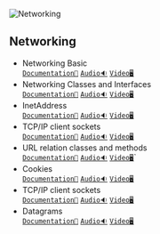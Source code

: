 ![Networking](/Assets/Networking.png)


## Networking

- Networking Basic<br>
  [`Documentation📃`]()
  [`Audio🔉`]()
  [`Video🖥️`]()
- Networking Classes and Interfaces<br>
  [`Documentation📃`]()
  [`Audio🔉`]()
  [`Video🖥️`]()
- InetAddress<br>
  [`Documentation📃`]()
  [`Audio🔉`]()
  [`Video🖥️`]()
- TCP/IP client sockets<br>
  [`Documentation📃`]()
  [`Audio🔉`]()
  [`Video🖥️`]()
- URL relation classes and methods<br>
 [`Documentation📃`]()
  [`Audio🔉`]()
  [`Video🖥️`]()`
- Cookies<br>
  [`Documentation📃`]()
  [`Audio🔉`]()
  [`Video🖥️`]()
- TCP/IP client sockets<br>
  [`Documentation📃`]()
  [`Audio🔉`]()
  [`Video🖥️`]()
- Datagrams<br>
  [`Documentation📃`]()
  [`Audio🔉`]()
  [`Video🖥️`]()